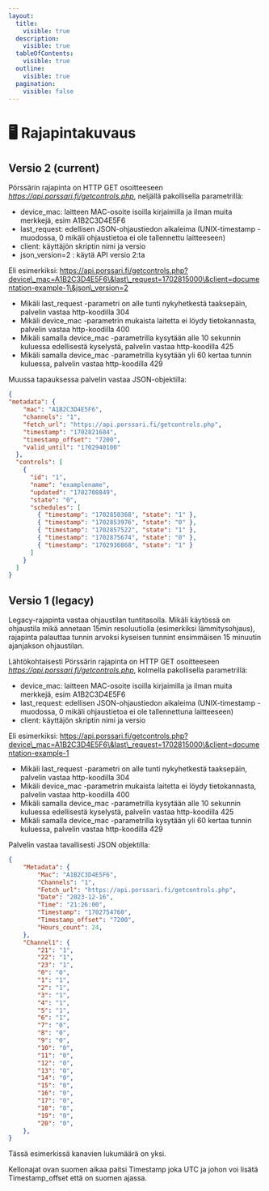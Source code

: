 ```yaml
---
layout:
  title:
    visible: true
  description:
    visible: true
  tableOfContents:
    visible: true
  outline:
    visible: true
  pagination:
    visible: false
---
```


# 🖥 Rajapintakuvaus

## Versio 2 (current)

Pörssärin rajapinta on HTTP GET osoitteeseen _https://api.porssari.fi/getcontrols.php_, neljällä pakollisella parametrillä:

* device\_mac: laitteen MAC-osoite isoilla kirjaimilla ja ilman muita merkkejä, esim A1B2C3D4E5F6
* last\_request: edellisen JSON-ohjaustiedon aikaleima (UNIX-timestamp -muodossa, 0 mikäli ohjaustietoa ei ole tallennettu laitteeseen)
* client: käyttäjön skriptin nimi ja versio
* json\_version=2 : käytä API versio 2:ta

Eli esimerkiksi: https://api.porssari.fi/getcontrols.php?device\_mac=A1B2C3D4E5F6\&last\_request=1702815000\&client=documentation-example-1\&json\_version=2

* Mikäli last\_request -parametri on alle tunti nykyhetkestä taaksepäin, palvelin vastaa http-koodilla 304
* Mikäli device\_mac -parametrin mukaista laitetta ei löydy tietokannasta, palvelin vastaa http-koodilla 400
* Mikäli samalla device\_mac -parametrilla kysytään alle 10 sekunnin kuluessa edellisestä kyselystä, palvelin vastaa http-koodilla 425
* Mikäli samalla device\_mac -parametrilla kysytään yli 60 kertaa tunnin kuluessa, palvelin vastaa http-koodilla 429

Muussa tapauksessa palvelin vastaa JSON-objektilla:

```json
{
"metadata": {
    "mac": "A1B2C3D4E5F6",
    "channels": "1",
    "fetch_url": "https://api.porssari.fi/getcontrols.php",
    "timestamp": "1702821684",
    "timestamp_offset": "7200",
    "valid_until": "1702940100"
  },
  "controls": [
    {
      "id": "1",
      "name": "examplename",
      "updated": "1702708849",
      "state": "0",
      "schedules": [
        { "timestamp": "1702850368", "state": "1" },
        { "timestamp": "1702853976", "state": "0" },
        { "timestamp": "1702857522", "state": "1" },
        { "timestamp": "1702875674", "state": "0" },
        { "timestamp": "1702936868", "state": "1" }
      ]
    }
  ]
}
```

##

## Versio 1 (legacy)

Legacy-rajapinta vastaa ohjaustilan tuntitasolla. Mikäli käytössä on ohjaustila mikä annetaan 15min resoluutiolla (esimerkiksi lämmitysohjaus), rajapinta palauttaa tunnin arvoksi kyseisen tunnint ensimmäisen 15 minuutin ajanjakson ohjaustilan.

Lähtökohtaisesti Pörssärin rajapinta on HTTP GET osoitteeseen _https://api.porssari.fi/getcontrols.php_, kolmella pakollisella parametrillä:

* device\_mac: laitteen MAC-osoite isoilla kirjaimilla ja ilman muita merkkejä, esim A1B2C3D4E5F6
* last\_request: edellisen JSON-ohjaustiedon aikaleima (UNIX-timestamp -muodossa, 0 mikäli ohjaustietoa ei ole tallennettuna laitteeseen)
* client: käyttäjön skriptin nimi ja versio

Eli esimerkiksi: https://api.porssari.fi/getcontrols.php?device\_mac=A1B2C3D4E5F6\&last\_request=1702815000\&client=documentation-example-1

* Mikäli last\_request -parametri on alle tunti nykyhetkestä taaksepäin, palvelin vastaa http-koodilla 304
* Mikäli device\_mac -parametrin mukaista laitetta ei löydy tietokannasta, palvelin vastaa http-koodilla 400
* Mikäli samalla device\_mac -parametrilla kysytään alle 10 sekunnin kuluessa edellisestä kyselystä, palvelin vastaa http-koodilla 425
* Mikäli samalla device\_mac -parametrilla kysytään yli 60 kertaa tunnin kuluessa, palvelin vastaa http-koodilla 429

Palvelin vastaa tavallisesti JSON objektilla:

```json
{
    "Metadata": {
        "Mac": "A1B2C3D4E5F6",
        "Channels": "1",
        "Fetch_url": "https://api.porssari.fi/getcontrols.php",
        "Date": "2023-12-16",
        "Time": "21:26:00",
        "Timestamp": "1702754760",
        "Timestamp_offset": "7200",
        "Hours_count": 24,
    },
    "Channel1": {
        "21": "1",
        "22": "1",
        "23": "1",
        "0": "0",
        "1": "1",
        "2": "1",
        "3": "1",
        "4": "1",
        "5": "1",
        "6": "1",
        "7": "0",
        "8": "0",
        "9": "0",
        "10": "0",
        "11": "0",
        "12": "0",
        "13": "0",
        "14": "0",
        "15": "0",
        "16": "0",
        "17": "0",
        "18": "0",
        "19": "0",
        "20": "0",
    },
}
```

Tässä esimerkissä kanavien lukumäärä on yksi.

Kellonajat ovan suomen aikaa paitsi Timestamp joka UTC ja johon voi lisätä Timestamp\_offset että on suomen ajassa.

